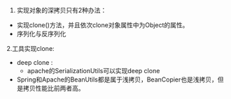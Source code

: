 1. 实现对象的深拷贝只有2种办法：  
- 实现clone()方法，并且依次clone对象属性中为Object的属性。
- 序列化与反序列化

2.工具实现clone:
- deep clone :
    - apache的SerializationUtils可以实现deep clone
- Spring和Apache的BeanUtils都是属于浅拷贝，BeanCopier也是浅拷贝，但是拷贝性能比前两者高。